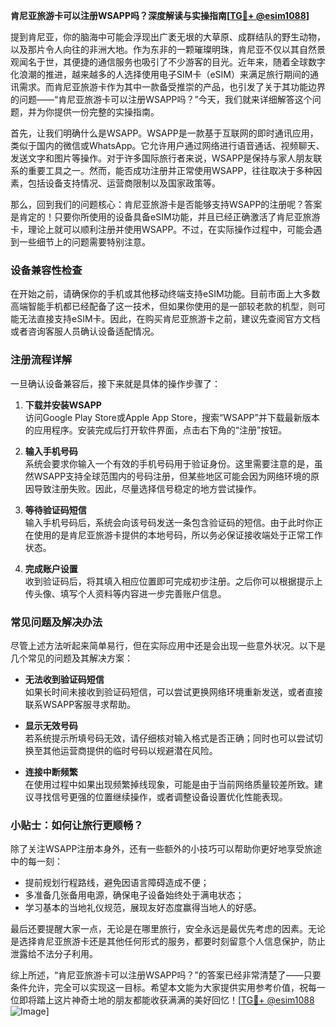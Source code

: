 **肯尼亚旅游卡可以注册WSAPP吗？深度解读与实操指南[[TG💪+ @esim1088](https://t.me/s/esim1088)]**

提到肯尼亚，你的脑海中可能会浮现出广袤无垠的大草原、成群结队的野生动物，以及那片令人向往的非洲大地。作为东非的一颗璀璨明珠，肯尼亚不仅以其自然景观闻名于世，其便捷的通信服务也吸引了不少游客的目光。近年来，随着全球数字化浪潮的推进，越来越多的人选择使用电子SIM卡（eSIM）来满足旅行期间的通讯需求。而肯尼亚旅游卡作为其中一款备受推崇的产品，也引发了关于其功能边界的问题——“肯尼亚旅游卡可以注册WSAPP吗？”今天，我们就来详细解答这个问题，并为你提供一份完整的实操指南。

首先，让我们明确什么是WSAPP。WSAPP是一款基于互联网的即时通讯应用，类似于国内的微信或WhatsApp。它允许用户通过网络进行语音通话、视频聊天、发送文字和图片等操作。对于许多国际旅行者来说，WSAPP是保持与家人朋友联系的重要工具之一。然而，能否成功注册并正常使用WSAPP，往往取决于多种因素，包括设备支持情况、运营商限制以及国家政策等。

那么，回到我们的问题核心：肯尼亚旅游卡是否能够支持WSAPP的注册呢？答案是肯定的！只要你所使用的设备具备eSIM功能，并且已经正确激活了肯尼亚旅游卡，理论上就可以顺利注册并使用WSAPP。不过，在实际操作过程中，可能会遇到一些细节上的问题需要特别注意。

### 设备兼容性检查

在开始之前，请确保你的手机或其他移动终端支持eSIM功能。目前市面上大多数高端智能手机都已经配备了这一技术，但如果你使用的是一部较老款的机型，则可能无法直接支持eSIM卡。因此，在购买肯尼亚旅游卡之前，建议先查阅官方文档或者咨询客服人员确认设备适配情况。

### 注册流程详解

一旦确认设备兼容后，接下来就是具体的操作步骤了：

1. **下载并安装WSAPP**  
   访问Google Play Store或Apple App Store，搜索“WSAPP”并下载最新版本的应用程序。安装完成后打开软件界面，点击右下角的“注册”按钮。

2. **输入手机号码**  
   系统会要求你输入一个有效的手机号码用于验证身份。这里需要注意的是，虽然WSAPP支持全球范围内的号码注册，但某些地区可能会因为网络环境的原因导致注册失败。因此，尽量选择信号稳定的地方尝试操作。

3. **等待验证码短信**  
   输入手机号码后，系统会向该号码发送一条包含验证码的短信。由于此时你正在使用的是肯尼亚旅游卡提供的本地号码，所以务必保证接收端处于正常工作状态。

4. **完成账户设置**  
   收到验证码后，将其填入相应位置即可完成初步注册。之后你可以根据提示上传头像、填写个人资料等内容进一步完善账户信息。

### 常见问题及解决办法

尽管上述方法听起来简单易行，但在实际应用中还是会出现一些意外状况。以下是几个常见的问题及其解决方案：

- **无法收到验证码短信**  
  如果长时间未接收到验证码短信，可以尝试更换网络环境重新发送，或者直接联系WSAPP客服寻求帮助。

- **显示无效号码**  
  若系统提示所填号码无效，请仔细核对输入格式是否正确；同时也可以尝试切换至其他运营商提供的临时号码以规避潜在风险。

- **连接中断频繁**  
  在使用过程中如果出现频繁掉线现象，可能是由于当前网络质量较差所致。建议寻找信号更强的位置继续操作，或者调整设备设置优化性能表现。

### 小贴士：如何让旅行更顺畅？

除了关注WSAPP注册本身外，还有一些额外的小技巧可以帮助你更好地享受旅途中的每一刻：

- 提前规划行程路线，避免因语言障碍造成不便；
- 多准备几张备用电源，确保电子设备始终处于满电状态；
- 学习基本的当地礼仪规范，展现友好态度赢得当地人的好感。

最后还要提醒大家一点，无论是在哪里旅行，安全永远是最优先考虑的因素。无论是选择肯尼亚旅游卡还是其他任何形式的服务，都要时刻留意个人信息保护，防止泄露给不法分子利用。

综上所述，“肯尼亚旅游卡可以注册WSAPP吗？”的答案已经非常清楚了——只要条件允许，完全可以实现这一目标。希望本文能为大家提供实用参考价值，祝每一位即将踏上这片神奇土地的朋友都能收获满满的美好回忆！[[TG💪+ @esim1088](https://t.me/s/esim1088) ![Image](https://i.postimg.cc/4NQfJmqS/Snipaste-2025-05-13-00-14-12.png)]